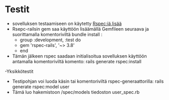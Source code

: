 # Testit

- sovelluksen testaamiseen on käytetty [Rspec:iä](http://rspec.info/),[lisää](https://github.com/rspec/rspec-rails)
- Rsepc-railsin gem saa käyttöön lisäämällä Gemfileen seuraava ja suorittamalla komentoriviltä bundle install :
  - group :development, :test do
  - gem 'rspec-rails', '~> 3.8'
  - end
- Tämän jälkeen rspec saadaan initialisoitua sovelluksen käyttöön antamalla komentoriviltä komento: rails generate rspec:install

-Yksikkötestit

  - Testipohjan voi luoda käsin tai komentoriviltä rspec-generaattorilla:  rails generate rspec:model user
  - Tämä luo hakemistoon /spec/models tiedoston user_spec.rb
